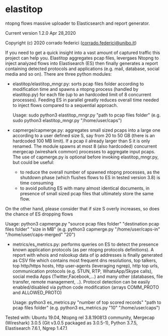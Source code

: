 # elastitop
ntopng flows massive uploader to Elasticsearch and report generator.

Current version 1.2.0  Apr 28,2020

Copyright (c) 2020 corrado federici (corrado.federici@unibo.it)


If you need to get a quick insight into a vast amount of captured traffic this project can help you. Elastitop aggregates pcap files, levergaes Ntopng to inject analyzed flows into Elastisearch (ES) then finally generates a report containing detected protocols and applications (e.g. mail, database, social media and so on). There are three python modules:

- elastitop/elastitop_mngr.py: sorts pcap files folder according to modification time and spawns a ntopng process (handled by elastitop.py) for each file (up to an hardcoded limit of 8 concurrent processes). Feeding ES in parallel greatly reduces overall time needed to inject flows compared to a sequential approach.

  Usage: sudo python3 elastitop_mngr.py "path to pcap files folder" (e.g. sudo python3 elastitop_mngr.py "/home/user/caps")
  
- capmerge/capmerge.py: aggregates small sized pcaps into a large one according to a user defined size S, say from 20 to 50 GB (there is an hardcoded 100 MB limit). If a pcap il already larger than S it is only renamed. The module spawns at most 8 (also hardcoded) concurrent mergecap (wireshark common) processes to aggregate input pcaps. The use of capmerge.py is optional before invoking elastitop_mngr.py, but could be useful:
  * to reduce the overall number of spawned ntopng processes, as the shutdown phase (which flushes flows to ES in tested version 3.8) is time consuming
  * to avoid polluting ES with many almost identical documents, in presence of small sized pcap files that ultimately store the same flow.
  
On the other hand, please consider that if size S overly increases, so does the chance of ES dropping flows 

  Usage: python3 capmerge.py "source pcap files folder" "destination pcap files folder" "size in MB"
  (e.g. python3 capmerge.py "/home/user/caps-in" "/home/user/caps-merged" "20")

- metrics/es_metrics.py: performs queries on ES to detect the presence known application protocols (as per ntopng protocols definitions). A report with whois and nslookup data of ip addresses is finally generated as CSV file which contains most frequent dns resolutions, top talkers, top http/https hosts, http user-agents (leveraging ngrep), http top urls, communication protocols (e.g. STUN, RTP, WhatsApp/Skype calls), social media Apps (Twitter,Facebook,...) and many other (databases, file transfer, remote management, ..). Protocol detection can be easily enabled/disabled via python code modification (arrays COMM_PROTO and ALLOWED_PROTO)

  Usage: python3 es_metrics.py  "number of top scored records" "path to pcap files folder" (e.g. python3 es_metrics.py  "10" "/home/user/caps")

Tested with: Ubuntu 19.04, Ntopng rel 3.8.190813 community, Mergecap (Wireshark) 3.0.5 (Git v3.0.5 packaged as 3.0.5-1), Python 3.7.5, Elastisearch 7.6.1, Ngrep 1.47.1
